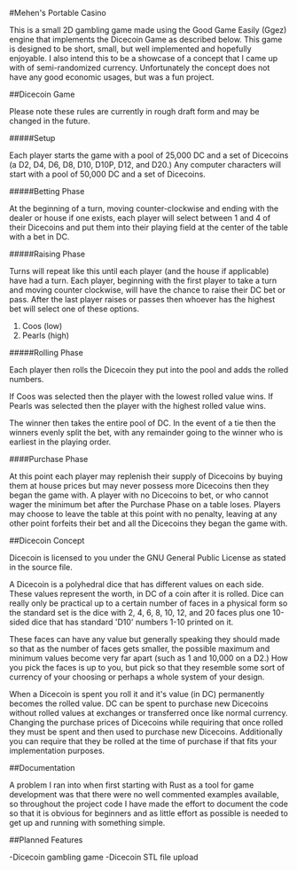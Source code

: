 #Mehen's Portable Casino

This is a small 2D gambling game made using the Good Game Easily (Ggez) engine that implements the Dicecoin Game as
described below. This game is designed to be short, small, but well implemented and hopefully enjoyable. 
I also intend this to be a showcase of a concept that I came up with of semi-randomized currency. 
Unfortunately the concept does not have any good economic usages, but was a fun project.

##Dicecoin Game

Please note these rules are currently in rough draft form and may be changed in the future.

#####Setup

Each player starts the game with a pool of 25,000 DC and a set of Dicecoins (a D2, D4, D6, D8, D10, D10P, D12, and D20.) 
Any computer characters will start with a pool of 50,000 DC and a set of Dicecoins. 

#####Betting Phase

At the beginning of a turn, moving counter-clockwise and ending with the dealer or house if one exists, each player will
select between 1 and 4 of their Dicecoins and put them into their playing field at the center of the table with a bet in DC.

#####Raising Phase

Turns will repeat like this until each player (and the house if applicable) have had a turn. Each player, beginning with
the first player to take a turn and moving counter clockwise, will have the chance to raise their DC bet or pass. After 
the last player raises or passes then whoever has the highest bet will select one of these options.

1) Coos (low)
2) Pearls (high)

#####Rolling Phase

Each player then rolls the Dicecoin they put into the pool and adds the rolled numbers.

If Coos was selected then the player with the lowest rolled value wins.
If Pearls was selected then the player with the highest rolled value wins.

The winner then takes the entire pool of DC. In the event of a tie then the winners evenly split the bet, with any 
remainder going to the winner who is earliest in the playing order.

####Purchase Phase

At this point each player may replenish their supply of Dicecoins by buying them at house prices but may never possess
more Dicecoins then they began the game with. A player with no Dicecoins to bet, or who cannot wager the minimum bet after
the Purchase Phase on a table loses. Players may choose to leave the table at this point with no penalty, leaving at any
other point forfeits their bet and all the Dicecoins they began the game with.

##Dicecoin Concept

Dicecoin is licensed to you under the GNU General Public License as stated in the source file.

A Dicecoin is a polyhedral dice that has different values on each side. These values represent the worth, in DC of a coin
after it is rolled. Dice can really only be practical up to a certain number of faces in a physical form so the standard
set is the dice with 2, 4, 6, 8, 10, 12, and 20 faces plus one 10-sided dice that has standard 'D10' numbers 1-10 printed
on it.

These faces can have any value but generally speaking they should made so that as the number of faces gets smaller, the
possible maximum and minimum values become very far apart (such as 1 and 10,000 on a D2.) How you pick the faces is up
to you, but pick so that they resemble some sort of currency of your choosing or perhaps a whole system of your design.

When a Dicecoin is spent you roll it and it's value (in DC) permanently becomes the rolled value. DC can be spent to purchase new 
Dicecoins without rolled values at exchanges or transferred once like normal currency. Changing the purchase prices of
Dicecoins while requiring that once rolled they must be spent and then used to purchase new Dicecoins. Additionally you
can require that they be rolled at the time of purchase if that fits your implementation purposes.

##Documentation

A problem I ran into when first starting with Rust as a tool for game development was that there were no well commented
examples available, so throughout the project code I have made the effort to document the code so that it is obvious for
beginners and as little effort as possible is needed to get up and running with something simple.

##Planned Features

-Dicecoin gambling game
-Dicecoin STL file upload

